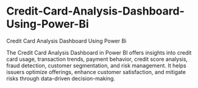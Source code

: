 # Credit-Card-Analysis-Dashboard-Using-Power-Bi
Credit Card Analysis Dashboard Using Power Bi

The Credit Card Analysis Dashboard in Power BI offers insights into credit card usage, transaction trends, payment behavior, credit score analysis, fraud detection, customer segmentation, and risk management. It helps issuers optimize offerings, enhance customer satisfaction, and mitigate risks through data-driven decision-making.
